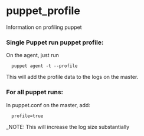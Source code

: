 # puppet_profile
Information on profiling puppet

### Single Puppet run puppet profile:
On the agent, just run
```
  puppet agent -t --profile
```

This will add the profile data to the logs on the master.

### For all puppet runs:
In puppet.conf on the master, add:
```
  profile=true
```

_NOTE: This will increase the log size substantially
